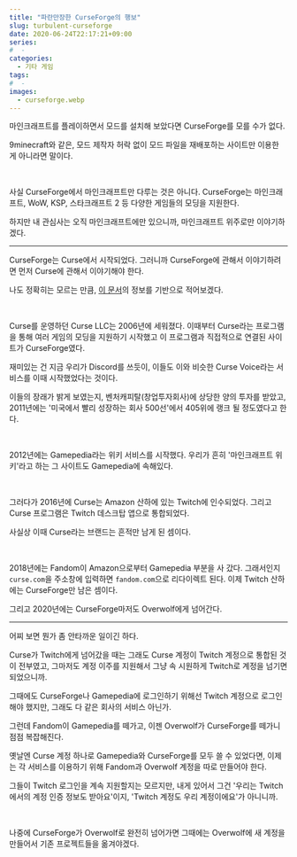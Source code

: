 ```yaml
---
title: "파란만장한 CurseForge의 행보"
slug: turbulent-curseforge
date: 2020-06-24T22:17:21+09:00
series:
#  - 
categories:
  - 기타 게임
tags:
#  - 
images:
  - curseforge.webp
---
```


마인크래프트를 플레이하면서 모드를 설치해 보았다면 CurseForge를 모를 수가 없다.

9minecraft와 같은, 모드 제작자 허락 없이 모드 파일을 재배포하는 사이트만 이용한 게 아니라면 말이다.

&nbsp;

사실 CurseForge에서 마인크래프트만 다루는 것은 아니다. CurseForge는 마인크래프트, WoW, KSP, 스타크래프트 2 등 다양한 게임들의 모딩을 지원한다.

하지만 내 관심사는 오직 마인크래프트에만 있으니까, 마인크래프트 위주로만 이야기하겠다.

***

CurseForge는 Curse에서 시작되었다. 그러니까 CurseForge에 관해서 이야기하려면 먼저 Curse에 관해서 이야기해야 한다.

나도 정확히는 모르는 만큼, [이 문서](https://en.wikipedia.org/wiki/Curse_LLC)의 정보를 기반으로 적어보겠다.

&nbsp;

Curse를 운영하던 Curse LLC는 2006년에 세워졌다. 이때부터 Curse라는 프로그램을 통해 여러 게임의 모딩을 지원하기 시작했고 이 프로그램과 직접적으로 연결된 사이트가 CurseForge였다.

재미있는 건 지금 우리가 Discord를 쓰듯이, 이들도 이와 비슷한 Curse Voice라는 서비스를 이때 시작했었다는 것이다.

이들의 장래가 밝게 보였는지, 벤처캐피탈(창업투자회사)에 상당한 양의 투자를 받았고, 2011년에는 '미국에서 빨리 성장하는 회사 500선'에서 405위에 랭크 될 정도였다고 한다.

&nbsp;

2012년에는 Gamepedia라는 위키 서비스를 시작했다. 우리가 흔히 '마인크래프트 위키'라고 하는 그 사이트도 Gamepedia에 속해있다.

&nbsp;

그러다가 2016년에 Curse는 Amazon 산하에 있는 Twitch에 인수되었다. 그리고 Curse 프로그램은 Twitch 데스크탑 앱으로 통합되었다.

사실상 이때 Curse라는 브랜드는 흔적만 남게 된 셈이다.

&nbsp;

2018년에는 Fandom이 Amazon으로부터 Gamepedia 부분을 사 갔다. 그래서인지 `curse.com`을 주소창에 입력하면 `fandom.com`으로 리다이렉트 된다. 이제 Twitch 산하에는 CurseForge만 남은 셈이다.

그리고 2020년에는 CurseForge마저도 Overwolf에게 넘어간다.

***

어찌 보면 뭔가 좀 안타까운 일이긴 하다.

Curse가 Twitch에게 넘어갔을 때는 그래도 Curse 계정이 Twitch 계정으로 통합된 것이 전부였고, 그마저도 계정 이주를 지원해서 그냥 속 시원하게 Twitch로 계정을 넘기면 되었으니까.

그때에도 CurseForge나 Gamepedia에 로그인하기 위해선 Twitch 계정으로 로그인해야 했지만, 그래도 다 같은 회사의 서비스 아닌가.

그런데 Fandom이 Gamepedia를 떼가고, 이젠 Overwolf가 CurseForge를 떼가니 점점 복잡해진다.

옛날엔 Curse 계정 하나로 Gamepedia와 CurseForge를 모두 쓸 수 있었다면, 이제는 각 서비스를 이용하기 위해 Fandom과 Overwolf 계정을 따로 만들어야 한다.

그들이 Twitch 로그인을 계속 지원할지는 모르지만, 내게 있어서 그건 '우리는 Twitch에서의 계정 인증 정보도 받아요'이지, 'Twitch 계정도 우리 계정이에요'가 아니니까.

&nbsp;

나중에 CurseForge가 Overwolf로 완전히 넘어가면 그때에는 Overwolf에 새 계정을 만들어서 기존 프로젝트들을 옮겨야겠다.
